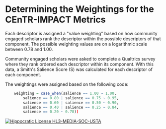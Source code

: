 # Determining the Weightings for the CEnTR-IMPACT Metrics

Each descriptor is assigned a "value weighting" based on how community engaged scholars rank the descriptor within the possible descriptors of that component. The possible weighting values are on a logarithmic scale between 0.78 and 1.00.

Community engaged scholars were asked to complete a Qualtrics survey where they rank ordered each descriptor within its component. With this data, a Smith's Salience Score (S) was calculated for each descriptor of each component.

The weightings were assigned based on the following code:

```r
    weighting = case_when(salience == 1.00 ~ 1.00,
        salience == 0.80 | salience == 0.75 ~ 0.95,
        salience == 0.60 | salience == 0.50 ~ 0.90,
        salience == 0.40 | salience == 0.25 ~ 0.84,
        salience == 0.20 ~ 0.78))
```
[![Hippocratic License HL3-MEDIA-SOC-USTA](https://img.shields.io/static/v1?label=Hippocratic%20License&message=HL3-MEDIA-SOC-USTA&labelColor=5e2751&color=bc8c3d)](https://firstdonoharm.dev/version/3/0/media-soc-usta.html)
